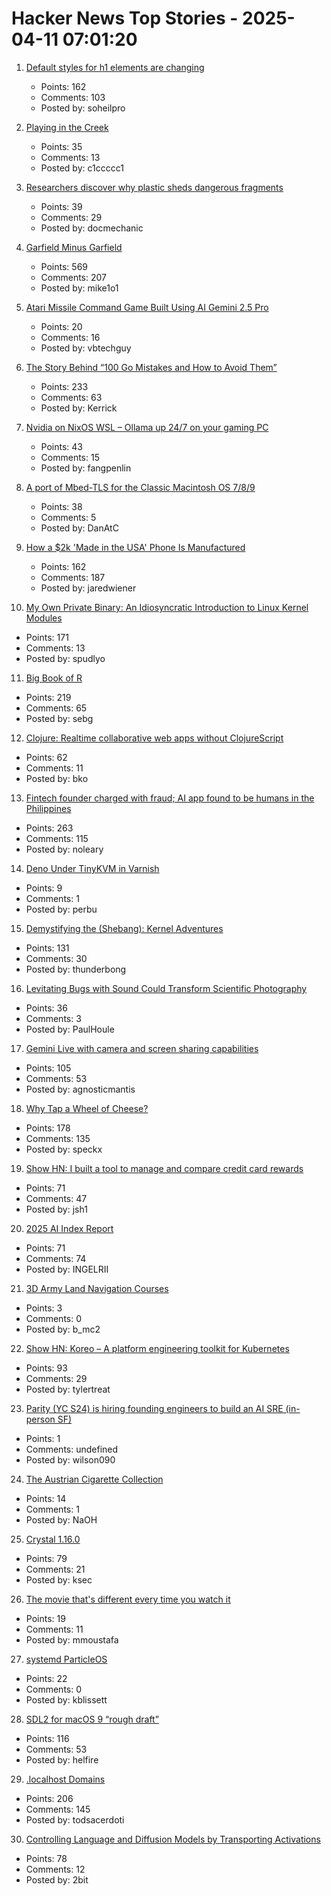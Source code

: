 # Hacker News Top Stories - 2025-04-11 07:01:20

1. [Default styles for h1 elements are changing](https://developer.mozilla.org/en-US/blog/h1-element-styles/)
   - Points: 162
   - Comments: 103
   - Posted by: soheilpro

2. [Playing in the Creek](https://www.lesswrong.com/posts/rLucLvwKoLdHSBTAn/playing-in-the-creek)
   - Points: 35
   - Comments: 13
   - Posted by: c1ccccc1

3. [Researchers discover why plastic sheds dangerous fragments](https://www.sciencedaily.com/releases/2025/04/250407172923.htm)
   - Points: 39
   - Comments: 29
   - Posted by: docmechanic

4. [Garfield Minus Garfield](https://garfieldminusgarfield.net)
   - Points: 569
   - Comments: 207
   - Posted by: mike1o1

5. [Atari Missile Command Game Built Using AI Gemini 2.5 Pro](https://missile-command-game.centminmod.com/)
   - Points: 20
   - Comments: 16
   - Posted by: vbtechguy

6. [The Story Behind “100 Go Mistakes and How to Avoid Them”](https://www.thecoder.cafe/p/100-go-mistakes)
   - Points: 233
   - Comments: 63
   - Posted by: Kerrick

7. [Nvidia on NixOS WSL – Ollama up 24/7 on your gaming PC](https://yomaq.github.io/posts/nvidia-on-nixos-wsl-ollama-up-24-7-on-your-gaming-pc/)
   - Points: 43
   - Comments: 15
   - Posted by: fangpenlin

8. [A port of Mbed-TLS for the Classic Macintosh OS 7/8/9](https://github.com/bbenchoff/MacSSL)
   - Points: 38
   - Comments: 5
   - Posted by: DanAtC

9. [How a $2k 'Made in the USA' Phone Is Manufactured](https://www.404media.co/how-a-2-000-made-in-the-usa-liberty-phone-phone-is-manufactured/)
   - Points: 162
   - Comments: 187
   - Posted by: jaredwiener

10. [My Own Private Binary: An Idiosyncratic Introduction to Linux Kernel Modules](https://www.muppetlabs.com/~breadbox/txt/mopb.html)
   - Points: 171
   - Comments: 13
   - Posted by: spudlyo

11. [Big Book of R](https://www.bigbookofr.com/)
   - Points: 219
   - Comments: 65
   - Posted by: sebg

12. [Clojure: Realtime collaborative web apps without ClojureScript](https://andersmurphy.com/2025/04/07/clojure-realtime-collaborative-web-apps-without-clojurescript.html)
   - Points: 62
   - Comments: 11
   - Posted by: bko

13. [Fintech founder charged with fraud; AI app found to be humans in the Philippines](https://techcrunch.com/2025/04/10/fintech-founder-charged-with-fraud-after-ai-shopping-app-found-to-be-powered-by-humans-in-the-philippines/)
   - Points: 263
   - Comments: 115
   - Posted by: noleary

14. [Deno Under TinyKVM in Varnish](https://info.varnish-software.com/blog/tinykvm-in-varnish-and-some-deno)
   - Points: 9
   - Comments: 1
   - Posted by: perbu

15. [Demystifying the (Shebang): Kernel Adventures](https://crocidb.com/post/kernel-adventures/demystifying-the-shebang/)
   - Points: 131
   - Comments: 30
   - Posted by: thunderbong

16. [Levitating Bugs with Sound Could Transform Scientific Photography](https://petapixel.com/2025/03/25/levitating-bugs-with-sound-could-transform-scientific-photography/)
   - Points: 36
   - Comments: 3
   - Posted by: PaulHoule

17. [Gemini Live with camera and screen sharing capabilities](https://blog.google/products/gemini/gemini-live-android-tips/)
   - Points: 105
   - Comments: 53
   - Posted by: agnosticmantis

18. [Why Tap a Wheel of Cheese?](https://www.cheeseprofessor.com/blog/cheese-wheel-tapping)
   - Points: 178
   - Comments: 135
   - Posted by: speckx

19. [Show HN: I built a tool to manage and compare credit card rewards](https://rewards.getonecard.io)
   - Points: 71
   - Comments: 47
   - Posted by: jsh1

20. [2025 AI Index Report](https://hai.stanford.edu/ai-index/2025-ai-index-report)
   - Points: 71
   - Comments: 74
   - Posted by: INGELRII

21. [3D Army Land Navigation Courses](https://oe.tradoc.army.mil/oegames/landnav/index.html)
   - Points: 3
   - Comments: 0
   - Posted by: b_mc2

22. [Show HN: Koreo – A platform engineering toolkit for Kubernetes](https://koreo.dev/)
   - Points: 93
   - Comments: 29
   - Posted by: tylertreat

23. [Parity (YC S24) is hiring founding engineers to build an AI SRE (in-person SF)](https://www.ycombinator.com/companies/parity/jobs)
   - Points: 1
   - Comments: undefined
   - Posted by: wilson090

24. [The Austrian Cigarette Collection](http://www.zigsam.at)
   - Points: 14
   - Comments: 1
   - Posted by: NaOH

25. [Crystal 1.16.0](https://crystal-lang.org/2025/04/09/1.16.0-released/)
   - Points: 79
   - Comments: 21
   - Posted by: ksec

26. [The movie that's different every time you watch it](https://movieweb.com/eno-documentary-movie-different-every-time/)
   - Points: 19
   - Comments: 11
   - Posted by: mmoustafa

27. [systemd ParticleOS](https://github.com/systemd/particleos)
   - Points: 22
   - Comments: 0
   - Posted by: kblissett

28. [SDL2 for macOS 9 “rough draft”](https://macintoshgarden.org/apps/sdl2-macos-9-rough-draft)
   - Points: 116
   - Comments: 53
   - Posted by: helfire

29. [.localhost Domains](https://inclouds.space/localhost-domains)
   - Points: 206
   - Comments: 145
   - Posted by: todsacerdoti

30. [Controlling Language and Diffusion Models by Transporting Activations](https://machinelearning.apple.com/research/transporting-activations)
   - Points: 78
   - Comments: 12
   - Posted by: 2bit

